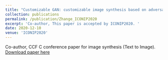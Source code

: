 ```yaml
---
title: "Customizable GAN: customizable image synthesis based on adversarial learning"
collection: publications
permalink: /publication/Zhange_ICONIP2020
excerpt: 'Co-author, This paper is accepted by ICONIP2020. '
date: 2020-12-10
venue: 'ICONIP2020'
---
```

Co-author, CCF C conference paper for image synthesis (Text to Image).
[Download paper here](http://GuardSkill.github.io/files/Zhange_ICONIP2020.pdf)  

